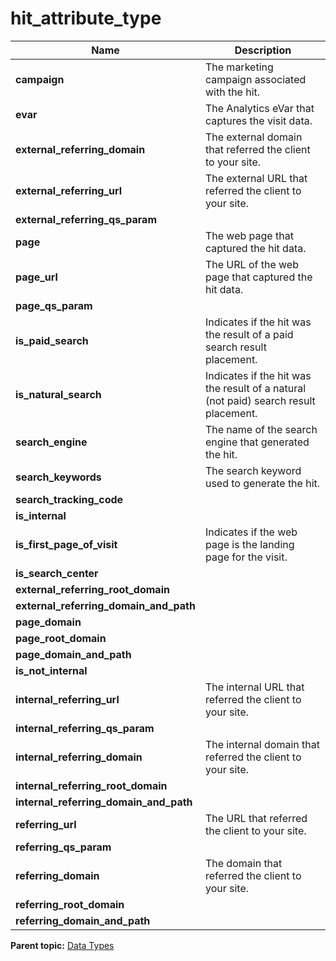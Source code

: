# hit\_attribute\_type

|Name|Description|
|----|-----------|
|**campaign** | The marketing campaign associated with the hit. |
|**evar** | The Analytics eVar that captures the visit data. |
|**external\_referring\_domain** | The external domain that referred the client to your site. |
|**external\_referring\_url** | The external URL that referred the client to your site. |
|**external\_referring\_qs\_param** | |
|**page** | The web page that captured the hit data. |
|**page\_url** | The URL of the web page that captured the hit data. |
|**page\_qs\_param** | |
|**is\_paid\_search** | Indicates if the hit was the result of a paid search result placement. |
|**is\_natural\_search** | Indicates if the hit was the result of a natural \(not paid\) search result placement. |
|**search\_engine** | The name of the search engine that generated the hit. |
|**search\_keywords** | The search keyword used to generate the hit. |
|**search\_tracking\_code** | |
|**is\_internal** | |
|**is\_first\_page\_of\_visit** | Indicates if the web page is the landing page for the visit. |
|**is\_search\_center** | |
|**external\_referring\_root\_domain** | |
|**external\_referring\_domain\_and\_path** | |
|**page\_domain** | |
|**page\_root\_domain** | |
|**page\_domain\_and\_path** | |
|**is\_not\_internal** | |
|**internal\_referring\_url** | The internal URL that referred the client to your site. |
|**internal\_referring\_qs\_param** | |
|**internal\_referring\_domain** | The internal domain that referred the client to your site. |
|**internal\_referring\_root\_domain** | |
|**internal\_referring\_domain\_and\_path** | |
|**referring\_url** | The URL that referred the client to your site. |
|**referring\_qs\_param** | |
|**referring\_domain** | The domain that referred the client to your site. |
|**referring\_root\_domain** | |
|**referring\_domain\_and\_path** | |

**Parent topic:** [Data Types](../data_types/c_datatypes.md)

